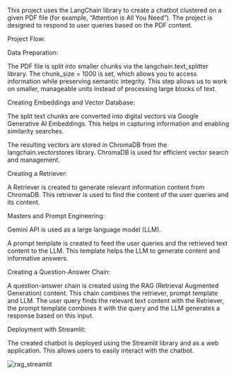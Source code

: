 This project uses the LangChain library to create a chatbot clustered on a given PDF file (for example, “Attention is All You Need”). The project is designed to respond to user queries based on the PDF content.

Project Flow:

Data Preparation:

The PDF file is split into smaller chunks via the langchain.text_splitter library. The chunk_size = 1000 is set, which allows you to access information while preserving semantic integrity. This step allows us to work on smaller, manageable units instead of processing large blocks of text.

Creating Embeddings and Vector Database:

The split text chunks are converted into digital vectors via Google Generative AI Embeddings. This helps in capturing information and enabling similarity searches.

The resulting vectors are stored in ChromaDB from the langchain.vectorstores library. ChromaDB is used for efficient vector search and management.

Creating a Retriever:

A Retriever is created to generate relevant information content from ChromaDB. This retriever is used to find the content of the user queries and its content.

Masters and Prompt Engineering:

Gemini API is used as a large language model (LLM).

A prompt template is created to feed the user queries and the retrieved text content to the LLM. This template helps the LLM to generate content and informative answers.

Creating a Question-Answer Chain:

A question-answer chain is created using the RAG (Retrieval Augmented Generation) content. This chain combines the retriever, prompt template and LLM. The user query finds the relevant text content with the Retriever, the prompt template combines it with the query and the LLM generates a response based on this input.

Deployment with Streamlit:

The created chatbot is deployed using the Streamlit library and as a web application. This allows users to easily interact with the chatbot.

![rag_streamlit](https://github.com/user-attachments/assets/62f3638e-081f-4370-a3b6-093fd09fa28b)
